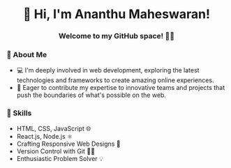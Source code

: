  <div align="center">
  <h1>👋 Hi, I'm Ananthu Maheswaran!</h1>
</div>
<div align="center">
  <h3>Welcome to my GitHub space! 👨‍💻</h3>
</div>

### 👀 About Me
- 💻 I'm deeply involved in web development, exploring the latest technologies and frameworks to create amazing online experiences.
- 🚀 Eager to contribute my expertise to innovative teams and projects that push the boundaries of what's possible on the web.

### 🌱 Skills
- HTML, CSS, JavaScript 🌐
- React.js, Node.js ⚛
- Crafting Responsive Web Designs 🎨
- Version Control with Git 🧙‍♂️
- Enthusiastic Problem Solver 💡
   
